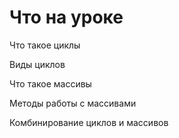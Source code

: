 # Что на уроке

Что такое циклы

Виды циклов

Что такое массивы

Методы работы с массивами

Комбинирование циклов и массивов
